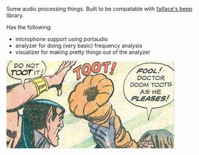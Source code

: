 Some audio processing things. Built to be compatable with [faiface's beep](github.com/faiface/beep) library.

Has the following:
* microphone support using portaudio
* analyzer for doing (very basic) frequency analysis
* visualizer for making pretty things out of the analyzer

![toot](./toot.jpg)


